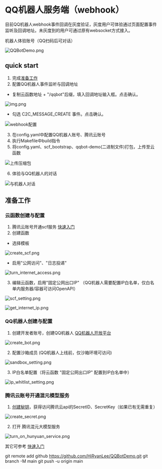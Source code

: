 # QQ机器人服务端（webhook）
目前QQ机器人webhook事件回调在灰度验证，灰度用户可体验通过页面配置事件监听及回调地址。未灰度到的用户可通过原有websocket方式接入。

机器人体验账号（QQ扫码后可对话）

![QQBotDemo.png](docs/images/qq_bot_demo.png)

## quick start
1. 完成[准备工作](#准备工作)
2. 配置QQ机器人事件监听与回调地址  

* 复制云函数地址 + "/qqbot"后缀，填入回调地址输入框。点击确认。

![img.png](docs/images/copy_scf_addr.png)

* 勾选 C2C_MESSAGE_CREATE 事件。点击确认。

![webhook配置](docs/images/webhook_setting.png)

3. 在config.yaml中配置QQ机器人账号、腾讯云账号
4. 执行Makefile中build指令
5. 将config.yaml、scf_bootstrap、qqbot-demo(二进制文件)打包，上传至云函数

![上传压缩包](docs/images/upload_scf_zip.png)

6. 体验与QQ机器人的对话

![与机器人对话](docs/images/chat_with_bot.png)

## 准备工作
### 云函数创建与配置
1. 腾讯云账号开通scf服务 [快速入门](https://cloud.tencent.com/document/product/1154/39271)
2. 创建函数

* 选择模板

![create_scf.png](docs/images/create_scf.png)

* 启用"公网访问"、"日志投递"

![turn_internet_access.png](docs/images/turn_internet_access.png)

3. 编辑云函数，启用"固定公网出口IP" （QQ机器人需要配置IP白名单，仅白名单内服务器/容器可访问OpenAPI）

![scf_setting.png](docs/images/scf_setting.png)

![get_internet_ip.png](docs/images/get_internet_ip.png)

### QQ机器人创建与配置
1. 创建开发者账号，创建QQ机器人 [QQ机器人开放平台](https://q.qq.com/qqbot)

![create_bot.png](docs/images/create_bot.png)

2. 配置沙箱成员 (QQ机器人上线前，仅沙箱环境可访问)

![sandbox_setting.png](docs/images/sandbox_setting.png)

3. IP白名单配置（将云函数 "固定公网出口IP" 配置到IP白名单中）

![ip_whitlist_setting.png](docs/images/ip_whitlist_setting.png)

### 腾讯云账号开通混元模型服务

1. [创建秘钥](https://console.cloud.tencent.com/hunyuan/start)，获得访问腾讯云api的SecretID、SecretKey（如果已有无需重复）

![create_secret.png](docs/images/create_secret.png)

2. 打开 腾讯混元大模型服务

![turn_on_hunyuan_service.png](docs/images/turn_on_hunyuan_service.png)

其它可参考 [快速入门](https://cloud.tencent.com/document/product/1729/97730#d24be719-0c66-4cd9-93cd-cfc5326995f2)


git remote add github https://github.com/HiRyanLee/QQBotDemo.git
git branch -M main
git push -u origin main